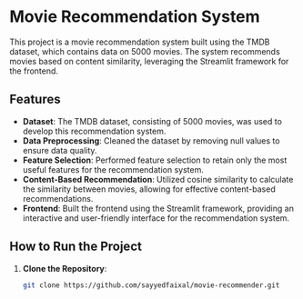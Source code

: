 # Movie Recommendation System

This project is a movie recommendation system built using the TMDB dataset, which contains data on 5000 movies. The system recommends movies based on content similarity, leveraging the Streamlit framework for the frontend.

## Features

- **Dataset**: The TMDB dataset, consisting of 5000 movies, was used to develop this recommendation system.
- **Data Preprocessing**: Cleaned the dataset by removing null values to ensure data quality.
- **Feature Selection**: Performed feature selection to retain only the most useful features for the recommendation system.
- **Content-Based Recommendation**: Utilized cosine similarity to calculate the similarity between movies, allowing for effective content-based recommendations.
- **Frontend**: Built the frontend using the Streamlit framework, providing an interactive and user-friendly interface for the recommendation system.

## How to Run the Project

1. **Clone the Repository**:
   ```bash
   git clone https://github.com/sayyedfaixal/movie-recommender.git
   ```
